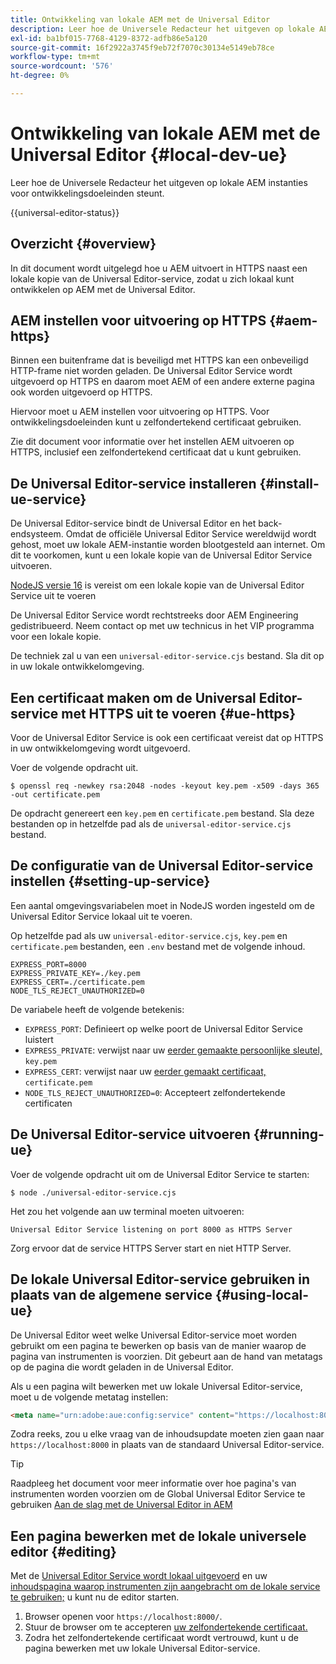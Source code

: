 ```yaml
---
title: Ontwikkeling van lokale AEM met de Universal Editor
description: Leer hoe de Universele Redacteur het uitgeven op lokale AEM instanties voor ontwikkelingsdoeleinden steunt.
exl-id: ba1bf015-7768-4129-8372-adfb86e5a120
source-git-commit: 16f2922a3745f9eb72f7070c30134e5149eb78ce
workflow-type: tm+mt
source-wordcount: '576'
ht-degree: 0%

---
```



# Ontwikkeling van lokale AEM met de Universal Editor {#local-dev-ue}

Leer hoe de Universele Redacteur het uitgeven op lokale AEM instanties voor ontwikkelingsdoeleinden steunt.

{{universal-editor-status}}

## Overzicht {#overview}

In dit document wordt uitgelegd hoe u AEM uitvoert in HTTPS naast een lokale kopie van de Universal Editor-service, zodat u zich lokaal kunt ontwikkelen op AEM met de Universal Editor.

## AEM instellen voor uitvoering op HTTPS {#aem-https}

Binnen een buitenframe dat is beveiligd met HTTPS kan een onbeveiligd HTTP-frame niet worden geladen. De Universal Editor Service wordt uitgevoerd op HTTPS en daarom moet AEM of een andere externe pagina ook worden uitgevoerd op HTTPS.

Hiervoor moet u AEM instellen voor uitvoering op HTTPS. Voor ontwikkelingsdoeleinden kunt u zelfondertekend certificaat gebruiken.

Zie dit document voor informatie over het instellen AEM uitvoeren op HTTPS, inclusief een zelfondertekend certificaat dat u kunt gebruiken.

## De Universal Editor-service installeren {#install-ue-service}

De Universal Editor-service bindt de Universal Editor en het back-endsysteem. Omdat de officiële Universal Editor Service wereldwijd wordt gehost, moet uw lokale AEM-instantie worden blootgesteld aan internet. Om dit te voorkomen, kunt u een lokale kopie van de Universal Editor Service uitvoeren.

[NodeJS versie 16](https://nodejs.org/en/download/releases) is vereist om een lokale kopie van de Universal Editor Service uit te voeren

De Universal Editor Service wordt rechtstreeks door AEM Engineering gedistribueerd. Neem contact op met uw technicus in het VIP programma voor een lokale kopie.

De techniek zal u van een `universal-editor-service.cjs` bestand. Sla dit op in uw lokale ontwikkelomgeving.

## Een certificaat maken om de Universal Editor-service met HTTPS uit te voeren {#ue-https}

Voor de Universal Editor Service is ook een certificaat vereist dat op HTTPS in uw ontwikkelomgeving wordt uitgevoerd.

Voer de volgende opdracht uit.

```text
$ openssl req -newkey rsa:2048 -nodes -keyout key.pem -x509 -days 365 -out certificate.pem
```

De opdracht genereert een `key.pem` en `certificate.pem` bestand. Sla deze bestanden op in hetzelfde pad als de `universal-editor-service.cjs` bestand.

## De configuratie van de Universal Editor-service instellen {#setting-up-service}

Een aantal omgevingsvariabelen moet in NodeJS worden ingesteld om de Universal Editor Service lokaal uit te voeren.

Op hetzelfde pad als uw `universal-editor-service.cjs`, `key.pem` en `certificate.pem` bestanden, een `.env` bestand met de volgende inhoud.

```text
EXPRESS_PORT=8000
EXPRESS_PRIVATE_KEY=./key.pem
EXPRESS_CERT=./certificate.pem
NODE_TLS_REJECT_UNAUTHORIZED=0
```

De variabele heeft de volgende betekenis:

* `EXPRESS_PORT`: Definieert op welke poort de Universal Editor Service luistert
* `EXPRESS_PRIVATE`: verwijst naar uw [eerder gemaakte persoonlijke sleutel,](#ue-https) `key.pem`
* `EXPRESS_CERT`: verwijst naar uw [eerder gemaakt certificaat,](#ue-https) `certificate.pem`
* `NODE_TLS_REJECT_UNAUTHORIZED=0`: Accepteert zelfondertekende certificaten

## De Universal Editor-service uitvoeren {#running-ue}

Voer de volgende opdracht uit om de Universal Editor Service te starten:

```text
$ node ./universal-editor-service.cjs
```

Het zou het volgende aan uw terminal moeten uitvoeren:

```text
Universal Editor Service listening on port 8000 as HTTPS Server
```

Zorg ervoor dat de service HTTPS Server start en niet HTTP Server.

## De lokale Universal Editor-service gebruiken in plaats van de algemene service {#using-local-ue}

De Universal Editor weet welke Universal Editor-service moet worden gebruikt om een pagina te bewerken op basis van de manier waarop de pagina van instrumenten is voorzien. Dit gebeurt aan de hand van metatags op de pagina die wordt geladen in de Universal Editor.

Als u een pagina wilt bewerken met uw lokale Universal Editor-service, moet u de volgende metatag instellen:

```html
<meta name="urn:adobe:aue:config:service" content="https://localhost:8000">
```

Zodra reeks, zou u elke vraag van de inhoudsupdate moeten zien gaan naar `https://localhost:8000` in plaats van de standaard Universal Editor-service.

>[!TIP]
>
>Raadpleeg het document voor meer informatie over hoe pagina&#39;s van instrumenten worden voorzien om de Global Universal Editor Service te gebruiken [Aan de slag met de Universal Editor in AEM](/help/implementing/universal-editor/getting-started.md#instrument-page)

## Een pagina bewerken met de lokale universele editor {#editing}

Met de [Universal Editor Service wordt lokaal uitgevoerd](#running-ue) en uw [inhoudspagina waarop instrumenten zijn aangebracht om de lokale service te gebruiken;](#using-loca-ue) u kunt nu de editor starten.

1. Browser openen voor `https://localhost:8000/`.
1. Stuur de browser om te accepteren [uw zelfondertekende certificaat.](#ue-https)
1. Zodra het zelfondertekende certificaat wordt vertrouwd, kunt u de pagina bewerken met uw lokale Universal Editor-service.

